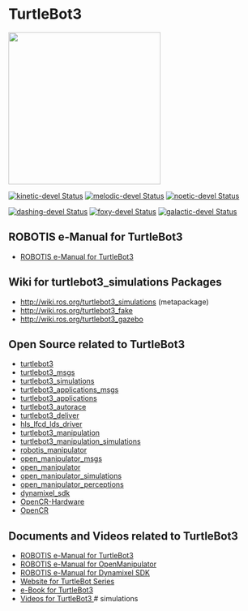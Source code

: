# TurtleBot3
<img src="https://github.com/ROBOTIS-GIT/emanual/blob/master/assets/images/platform/turtlebot3/logo_turtlebot3.png" width="300">

[![kinetic-devel Status](https://github.com/ROBOTIS-GIT/turtlebot3_simulations/workflows/kinetic-devel/badge.svg)](https://github.com/ROBOTIS-GIT/turtlebot3_simulations/tree/kinetic-devel)
[![melodic-devel Status](https://github.com/ROBOTIS-GIT/turtlebot3_simulations/workflows/melodic-devel/badge.svg)](https://github.com/ROBOTIS-GIT/turtlebot3_simulations/tree/melodic-devel)
[![noetic-devel Status](https://github.com/ROBOTIS-GIT/turtlebot3_simulations/workflows/noetic-devel/badge.svg)](https://github.com/ROBOTIS-GIT/turtlebot3_simulations/tree/noetic-devel)

[![dashing-devel Status](https://github.com/ROBOTIS-GIT/turtlebot3_simulations/workflows/dashing-devel/badge.svg)](https://github.com/ROBOTIS-GIT/turtlebot3_simulations/tree/dashing-devel)
[![foxy-devel Status](https://github.com/ROBOTIS-GIT/turtlebot3_simulations/workflows/foxy-devel/badge.svg)](https://github.com/ROBOTIS-GIT/turtlebot3_simulations/tree/foxy-devel)
[![galactic-devel Status](https://github.com/ROBOTIS-GIT/turtlebot3_simulations/workflows/galactic-devel/badge.svg)](https://github.com/ROBOTIS-GIT/turtlebot3_simulations/tree/galactic-devel)

## ROBOTIS e-Manual for TurtleBot3
- [ROBOTIS e-Manual for TurtleBot3](http://turtlebot3.robotis.com/)

## Wiki for turtlebot3_simulations Packages
- http://wiki.ros.org/turtlebot3_simulations (metapackage)
- http://wiki.ros.org/turtlebot3_fake
- http://wiki.ros.org/turtlebot3_gazebo

## Open Source related to TurtleBot3
- [turtlebot3](https://github.com/ROBOTIS-GIT/turtlebot3)
- [turtlebot3_msgs](https://github.com/ROBOTIS-GIT/turtlebot3_msgs)
- [turtlebot3_simulations](https://github.com/ROBOTIS-GIT/turtlebot3_simulations)
- [turtlebot3_applications_msgs](https://github.com/ROBOTIS-GIT/turtlebot3_applications_msgs)
- [turtlebot3_applications](https://github.com/ROBOTIS-GIT/turtlebot3_applications)
- [turtlebot3_autorace](https://github.com/ROBOTIS-GIT/turtlebot3_autorace)
- [turtlebot3_deliver](https://github.com/ROBOTIS-GIT/turtlebot3_deliver)
- [hls_lfcd_lds_driver](https://github.com/ROBOTIS-GIT/hls_lfcd_lds_driver)
- [turtlebot3_manipulation](https://github.com/ROBOTIS-GIT/turtlebot3_manipulation.git)
- [turtlebot3_manipulation_simulations](https://github.com/ROBOTIS-GIT/turtlebot3_manipulation_simulations.git)
- [robotis_manipulator](https://github.com/ROBOTIS-GIT/robotis_manipulator)
- [open_manipulator_msgs](https://github.com/ROBOTIS-GIT/open_manipulator_msgs)
- [open_manipulator](https://github.com/ROBOTIS-GIT/open_manipulator)
- [open_manipulator_simulations](https://github.com/ROBOTIS-GIT/open_manipulator_simulations)
- [open_manipulator_perceptions](https://github.com/ROBOTIS-GIT/open_manipulator_perceptions)
- [dynamixel_sdk](https://github.com/ROBOTIS-GIT/DynamixelSDK)
- [OpenCR-Hardware](https://github.com/ROBOTIS-GIT/OpenCR-Hardware)
- [OpenCR](https://github.com/ROBOTIS-GIT/OpenCR)

## Documents and Videos related to TurtleBot3
- [ROBOTIS e-Manual for TurtleBot3](http://turtlebot3.robotis.com/)
- [ROBOTIS e-Manual for OpenManipulator](http://emanual.robotis.com/docs/en/platform/openmanipulator/)
- [ROBOTIS e-Manual for Dynamixel SDK](http://emanual.robotis.com/docs/en/software/dynamixel/dynamixel_sdk/overview/)
- [Website for TurtleBot Series](http://www.turtlebot.com/)
- [e-Book for TurtleBot3](https://community.robotsource.org/t/download-the-ros-robot-programming-book-for-free/51/)
- [Videos for TurtleBot3 ](https://www.youtube.com/playlist?list=PLRG6WP3c31_XI3wlvHlx2Mp8BYqgqDURU)
#   s i m u l a t i o n s  
 